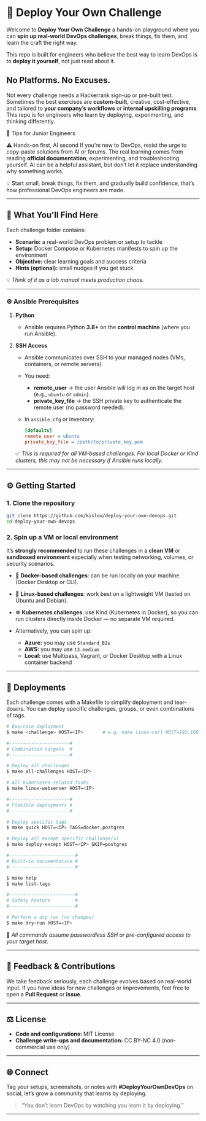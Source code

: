 # 🚀 Deploy Your Own Challenge

Welcome to **Deploy Your Own Challenge** a hands-on playground where you can **spin up real-world DevOps challenges**, break things, fix them, and learn the craft the right way.

This repo is built for engineers who believe the best way to learn DevOps is to **deploy it yourself**, not just read about it.

## No Platforms. No Excuses.

Not every challenge needs a Hackerrank sign-up or pre-built test.
Sometimes the best exercises are **custom-built**, creative, cost-effective, and tailored to **your company’s workflows** or **internal upskilling programs**.
This repo is for engineers who learn by deploying, experimenting, and thinking differently.

🧩 Tips for Junior Engineers

⚠️ Hands-on first, AI second
If you’re new to DevOps, resist the urge to copy-paste solutions from AI or forums.
The real learning comes from reading **official documentation**, experimenting, and troubleshooting yourself.
AI can be a helpful assistant, but don’t let it replace understanding why something works.

💡 Start small, break things, fix them, and gradually build confidence, that’s how professional DevOps engineers are made.

---

## 🧩 What You'll Find Here

Each challenge folder contains:

- **Scenario:** a real-world DevOps problem or setup to tackle
- **Setup:** Docker Compose or Kubernetes manifests to spin up the environment
- **Objective:** clear learning goals and success criteria
- **Hints (optional):** small nudges if you get stuck

💡 *Think of it as a lab manual meets production chaos.*

---

### ⚙️ Ansible Prerequisites

1. **Python**

   * Ansible requires Python **3.8+** on the **control machine** (where you run Ansible).

2. **SSH Access**

   * Ansible communicates over SSH to your managed nodes (VMs, containers, or remote servers).
   * You need:

     * **remote_user** → the user Ansible will log in as on the target host (e.g., `ubuntu` or `admin`).
     * **private_key_file** → the SSH private key to authenticate the remote user (no password needed).
   * In `ansible.cfg` or inventory:

     ```ini
     [defaults]
     remote_user = ubuntu
     private_key_file = /path/to/private_key.pem
     ```

   ✅ *This is required for all VM-based challenges. For local Docker or Kind clusters, this may not be necessary if Ansible runs locally.*

---


## ⚙️ Getting Started

### 1. Clone the repository

```bash
git clone https://github.com/kislow/deploy-your-own-devops.git
cd deploy-your-own-devops
````

### 2. Spin up a VM or local environment

It’s **strongly recommended** to run these challenges in a **clean VM** or **sandboxed environment** especially when testing networking, volumes, or security scenarios.

* 🐳 **Docker-based challenges**: can be run locally on your machine (Docker Desktop or CLI).
* 🧠 **Linux-based challenges**: work best on a lightweight VM (tested on Ubuntu and Debian).
* ☸️ **Kubernetes challenges**: use Kind (Kubernetes in Docker), so you can run clusters directly inside Docker — no separate VM required.
* Alternatively, you can spin up:

  * **Azure:** you may use `Standard_B2s`
  * **AWS:** you may use `t3.medium`
  * **Local:** use Multipass, Vagrant, or Docker Desktop with a Linux container backend

---

## 🚢 Deployments

Each challenge comes with a Makefile to simplify deployment and tear-downs.
You can deploy specific challenges, groups, or even combinations of tags.

```sh
# Exercise deployment
$ make <challenge> HOST=<IP>       # e.g. make linux-curl HOST=192.168.1.10 or HOST=localhost for local deployment

#----------------------#
# Combination targets  #
#----------------------#

# Deploy all challenges
$ make all-challenges HOST=<IP>

# All Kubernetes-related tasks
$ make linux-webserver HOST=<IP>

#----------------------#
# Flexible deployments #
#----------------------#

# Deploy specific tags
$ make quick HOST=<IP> TAGS=docker,postgres

# Deploy all except specific challenge(s)
$ make deploy-except HOST=<IP> SKIP=postgres

#------------------------#
# Built-in documentation #
#------------------------#

$ make help
$ make list-tags

#------------------------#
# Safety Feature         #
#------------------------#

# Perform a dry run (no changes)
$ make dry-run HOST=<IP>
```

🧠 *All commands assume passwordless SSH or pre-configured access to your target host.*

---

## 💬 Feedback & Contributions

We take feedback seriously, each challenge evolves based on real-world input.
If you have ideas for new challenges or improvements, feel free to open a **Pull Request** or **Issue**.

---

## ⚖️ License

* **Code and configurations:** MIT License
* **Challenge write-ups and documentation:** CC BY-NC 4.0 (non-commercial use only)

---

## 🌐 Connect

Tag your setups, screenshots, or notes with **#DeployYourOwnDevOps** on social, let’s grow a community that learns by deploying.

> “You don’t learn DevOps by watching you learn it by deploying.”

---
